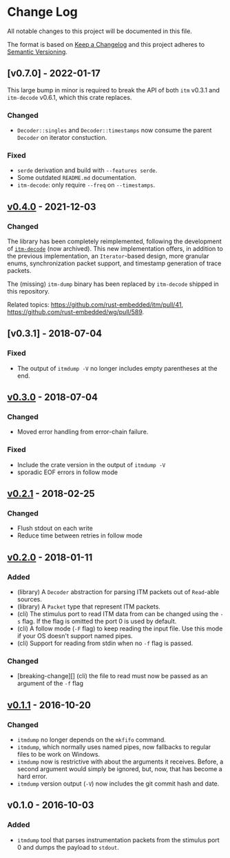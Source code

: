 # Change Log

All notable changes to this project will be documented in this file.

The format is based on [Keep a Changelog](http://keepachangelog.com/)
and this project adheres to [Semantic Versioning](http://semver.org/).

## [v0.7.0] - 2022-01-17

This large bump in minor is required to break the API of both `itm` v0.3.1 and `itm-decode` v0.6.1, which this crate replaces.

### Changed

- `Decoder::singles` and `Decoder::timestamps` now consume the parent `Decoder` on iterator constuction.

### Fixed

- `serde` derivation and build with `--features serde`.
- Some outdated `README.md` documentation.
- `itm-decode`: only require `--freq` on `--timestamps`.

## [v0.4.0] - 2021-12-03

### Changed

The library has been completely reimplemented, following the development of [`itm-decode`](https://github.com/rtic-scope/itm-decode) (now archived).
This new implementation offers, in addition to the previous implementation, an `Iterator`-based design, more granular enums, synchronization packet support, and timestamp generation of trace packets.

The (missing) `itm-dump` binary has been replaced by `itm-decode` shipped in this repository.

Related topics: https://github.com/rust-embedded/itm/pull/41, https://github.com/rust-embedded/wg/pull/589.

## [v0.3.1] - 2018-07-04

### Fixed

- The output of `itmdump -V` no longer includes empty parentheses at the end.

## [v0.3.0] - 2018-07-04

### Changed

- Moved error handling from error-chain failure.

### Fixed

- Include the crate version in the output of `itmdump -V`
- sporadic EOF errors in follow mode

## [v0.2.1] - 2018-02-25

### Changed

- Flush stdout on each write
- Reduce time between retries in follow mode

## [v0.2.0] - 2018-01-11

### Added

- (library) A `Decoder` abstraction for parsing ITM packets out of `Read`-able sources.
- (library) A `Packet` type that represent ITM packets.
- (cli) The stimulus port to read ITM data from can be changed using the `-s` flag. If the flag is
  omitted the port 0 is used by default.
- (cli) A follow mode (`-F` flag) to keep reading the input file. Use this mode if your OS doesn't
  support named pipes.
- (cli) Support for reading from stdin when no `-f` flag is passed.

### Changed

- [breaking-change][] (cli) the file to read must now be passed as an argument of the `-f` flag

## [v0.1.1] - 2016-10-20

### Changed

- `itmdump` no longer depends on the `mkfifo` command.
- `itmdump`, which normally uses named pipes, now fallbacks to regular files to
  be work on Windows.
- `itmdump` now is restrictive with about the arguments it receives. Before, a
  second argument would simply be ignored, but, now, that has become a hard
  error.
- `itmdump` version output (`-V`) now includes the git commit hash and date.

## v0.1.0 - 2016-10-03

### Added

- `itmdump` tool that parses instrumentation packets from the stimulus port 0
  and dumps the payload to `stdout`.

[Unreleased]: https://github.com/rtic-scope/itm/compare/v0.4.0...HEAD
[v0.4.0]: https://github.com/rtic-scope/itm/compare/v0.3.0...v0.4.0
[v0.3.0]: https://github.com/rtic-scope/itm/compare/v0.2.1...v0.3.0
[v0.2.1]: https://github.com/rtic-scope/itm/compare/v0.2.0...v0.2.1
[v0.2.0]: https://github.com/rtic-scope/itm/compare/v0.1.1...v0.2.0
[v0.1.1]: https://github.com/rtic-scope/itm/compare/v0.1.0...v0.1.1

